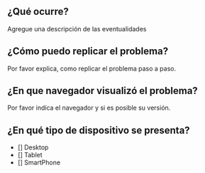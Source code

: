 ## ¿Qué ocurre?
Agregue una descripción de las eventualidades

## ¿Cómo puedo replicar el problema?
Por favor explica, como replicar el problema paso a paso.

## ¿En que navegador visualizó el problema?
Por favor indíca el navegador y si es posible su versión.

## ¿En qué tipo de dispositivo se presenta?
- [] Desktop
- [] Tablet
- [] SmartPhone

